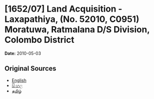 # [1652/07] Land Acquisition - Laxapathiya, (No. 52010, C0951) Moratuwa, Ratmalana D/S Division, Colombo District

**Date:** 2010-05-03

## Original Sources

- [English](https://documents.gov.lk/view/extra-gazettes/2010/5/1652-07_E.pdf)
- [සිංහල](https://documents.gov.lk/view/extra-gazettes/2010/5/1652-07_S.pdf)
- [தமிழ்](https://documents.gov.lk/view/extra-gazettes/2010/5/1652-07_T.pdf)
